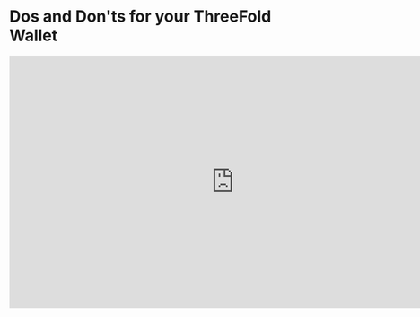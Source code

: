 # Dos and Don'ts for your ThreeFold Wallet

<iframe src="https://www.youtube.com/embed/aCmulunF2So" width="800" height="450" frameborder="0" scrolling="no" align="center" allow="autoplay; fullscreen; encrypted-media" allowfullscreen></iframe>